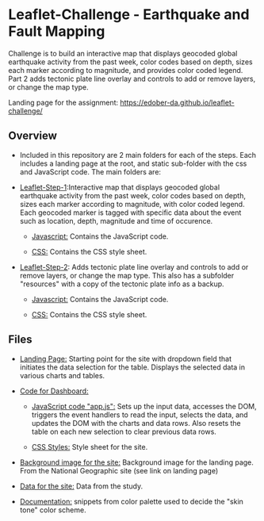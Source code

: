 # Leaflet-Challenge - Earthquake and Fault Mapping

Challenge is to build an interactive map that displays geocoded global earthquake activity from the past week, color codes based on depth, sizes each marker according to magnitude, and provides color coded legend. Part 2 adds tectonic plate line overlay and controls to add or remove layers, or change the map type.

Landing page for the assignment: https://edober-da.github.io/leaflet-challenge/


## Overview

* Included in this repository are 2 main folders for each of the steps.  Each includes a landing page at the root, and static sub-folder with the css and JavaScript code. The main folders are:   
 
- [Leaflet-Step-1](Leaflet-Step-1):Interactive map that displays geocoded global earthquake activity from the past week, color codes based on depth, sizes each marker according to magnitude, with color coded legend. Each geocoded marker is tagged with specific data about the event such as location, depth, magnitude and time of occurence.   
  
  * [Javascript:](Leaflet-Step-1/static/js) Contains the JavaScript code.
  
  * [CSS:](Leaflet-Step-1/static/css) Contains the CSS style sheet.

- [Leaflet-Step-2](Leaflet-Step-2): Adds tectonic plate line overlay and controls to add or remove layers, or change the map type.  This also has a subfolder "resources" with a copy of the tectonic plate info as a backup.

  * [Javascript:](Leaflet-Step-2/static/js) Contains the JavaScript code.
  
  * [CSS:](Leaflet-Step-2/static/css) Contains the CSS style sheet.

   
## Files

* [Landing Page:](index.html) Starting point for the site with dropdown field that initiates the data selection for the table. Displays the selected data in various charts and tables. 


* [Code for Dashboard:](static)

  * [JavaScript code "app.js":](static/js/app.js) Sets up the input data, accesses the DOM, triggers the event handlers to read the input, selects the data, and updates the DOM with the charts and data rows. Also resets the table on each new selection to clear previous data rows.  

  * [CSS Styles:](static/css/style.css) Style sheet for the site. 


* [Background image for the site:](Images/BB_Diversity.jpg) Background image for the landing page. From the National Geographic site (see link on landing page)


* [Data for the site:](data/samples.json) Data from the study. 


* [Documentation:](Notes/Color-palette.xlsx) snippets from color palette used to decide the "skin tone" color scheme.  
   